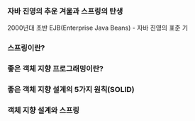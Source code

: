 ### 자바 진영의 추운 겨울과 스프링의 탄생
2000년대 초반
EJB(Enterprise Java Beans) - 자바 진영의 표준 기

### 스프링이란?


### 좋은 객체 지향 프로그래밍이란?


### 좋은 객체 지향 설계의 5가지 원칙(SOLID)


### 객체 지향 설계와 스프링



